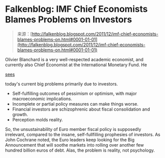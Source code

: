 <!--yml
category: 未分类
date: 2024-05-12 20:37:24
-->

# Falkenblog: IMF Chief Economists Blames Problems on Investors

> 来源：[http://falkenblog.blogspot.com/2011/12/imf-chief-economists-blames-problems-on.html#0001-01-01](http://falkenblog.blogspot.com/2011/12/imf-chief-economists-blames-problems-on.html#0001-01-01)

Olivier Blanchard is a very well-respected academic economist, and currently also Chief Economist at the International Monetary Fund. He

[sees](http://blog-imfdirect.imf.org/2011/12/21/2011-in-review-four-hard-truths/)

today's current big problems primarily due to investors.

*   Self-fulfilling outcomes of pessimism or optimism, with major macroeconomic implications.
*   Incomplete or partial policy measures can make things worse.
*   Financial investors are schizophrenic about fiscal consolidation and growth.
*   Perception molds reality.

So, the unsustainability of Euro member fiscal policy is supposedly irrelevant, compared to the insane, self-fullfilling prophesies of investors. As John Cochrane noted, the Euro leaders keep looking for the Big Announcement that will soothe markets into rolling over another few hundred billion euros of debt. Alas, the problem is reality, not psychology.